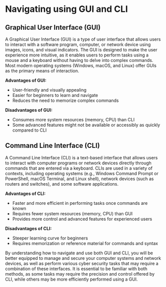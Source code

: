 # Navigating using GUI and CLI

Graphical User Interface (GUI)
------------------------------

A Graphical User Interface (GUI) is a type of user interface that allows users to interact with a software program, computer, or network device using images, icons, and visual indicators. The GUI is designed to make the user experience more intuitive, as it enables users to perform tasks using a mouse and a keyboard without having to delve into complex commands. Most modern operating systems (Windows, macOS, and Linux) offer GUIs as the primary means of interaction.

**Advantages of GUI:**

*   User-friendly and visually appealing
*   Easier for beginners to learn and navigate
*   Reduces the need to memorize complex commands

**Disadvantages of GUI:**

*   Consumes more system resources (memory, CPU) than CLI
*   Some advanced features might not be available or accessibly as quickly compared to CLI

Command Line Interface (CLI)
----------------------------

A Command Line Interface (CLI) is a text-based interface that allows users to interact with computer programs or network devices directly through commands that are entered via a keyboard. CLIs are used in a variety of contexts, including operating systems (e.g., Windows Command Prompt or PowerShell, macOS Terminal, and Linux shell), network devices (such as routers and switches), and some software applications.

**Advantages of CLI:**

*   Faster and more efficient in performing tasks once commands are known
*   Requires fewer system resources (memory, CPU) than GUI
*   Provides more control and advanced features for experienced users

**Disadvantages of CLI:**

*   Steeper learning curve for beginners
*   Requires memorization or reference material for commands and syntax

By understanding how to navigate and use both GUI and CLI, you will be better equipped to manage and secure your computer systems and network devices, as well as perform various cyber security tasks that may require a combination of these interfaces. It is essential to be familiar with both methods, as some tasks may require the precision and control offered by CLI, while others may be more efficiently performed using a GUI.